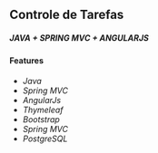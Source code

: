 ## Controle de Tarefas 
##### JAVA + SPRING MVC + ANGULARJS

#### Features

* *Java*
* *Spring MVC* 
* *AngularJs*
* *Thymeleaf* 
* *Bootstrap* 
* *Spring MVC* 
* *PostgreSQL*
